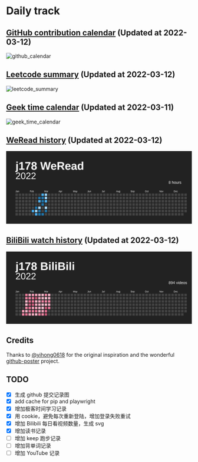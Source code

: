 # Daily track

## [GitHub contribution calendar](https://github.com/j178) (Updated at 2022-03-12)
![github_calendar](https://s2.loli.net/2022/03/12/Tf79dScJgilVOHo.png)

## [Leetcode summary](https://leetcode-cn.com/u/j178) (Updated at 2022-03-12)
![leetcode_summary](https://s2.loli.net/2022/03/12/a1YDzJN5XGCxQs4.png)

## [Geek time calendar](https://time.geekbang.org/) (Updated at 2022-03-11)
![geek_time_calendar](https://s2.loli.net/2022/03/11/GiW1yNPXTS2moxb.png)

## [WeRead history](https://weread.qq.com) (Updated at 2022-03-12)
![weread_history](./data/weread_history.svg)

## [BiliBili watch history](https://bilibili.com) (Updated at 2022-03-12)
![bilibili_history](./data/bilibili_history.svg)


## Credits
Thanks to [@yihong0618](https://github.com/yihong0618) for the original inspiration and the wonderful [github-poster](https://github.com/yihong0618/GitHubPoster) project.


## TODO
- [x] 生成 github 提交记录图
- [x] add cache for pip and playwright
- [x] 增加极客时间学习记录
- [x] 用 cookie，避免每次重新登陆，增加登录失败重试
- [x] 增加 Bilibili 每日看视频数量，生成 svg
- [x] 增加读书记录
- [ ] 增加 keep 跑步记录
- [ ] 增加背单词记录
- [ ] 增加 YouTube 记录
